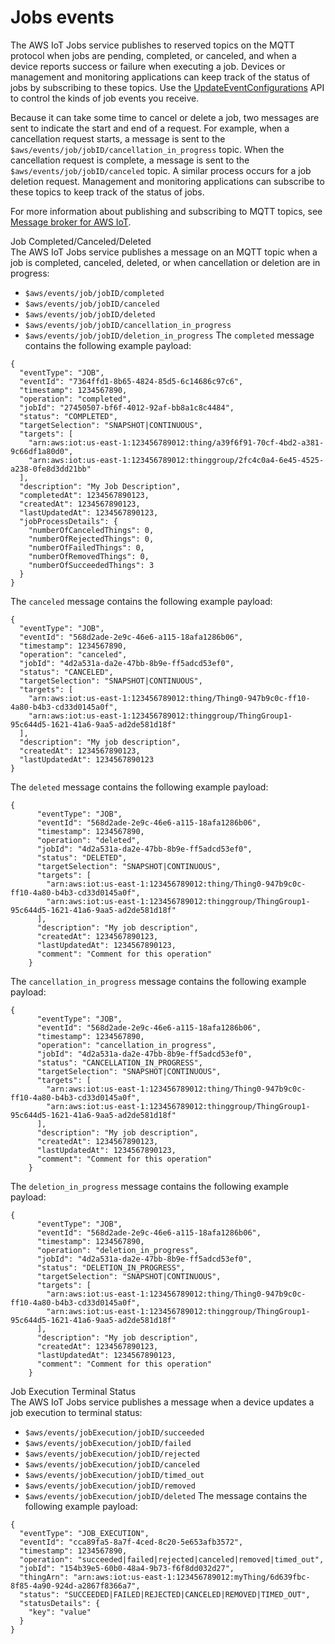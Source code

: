 # Jobs events<a name="events-jobs"></a>

The AWS IoT Jobs service publishes to reserved topics on the MQTT protocol when jobs are pending, completed, or canceled, and when a device reports success or failure when executing a job\. Devices or management and monitoring applications can keep track of the status of jobs by subscribing to these topics\. Use the [UpdateEventConfigurations](https://docs.aws.amazon.com/iot/latest/apireference/API_UpdateEventConfigurations.html) API to control the kinds of job events you receive\.

Because it can take some time to cancel or delete a job, two messages are sent to indicate the start and end of a request\. For example, when a cancellation request starts, a message is sent to the `$aws/events/job/jobID/cancellation_in_progress` topic\. When the cancellation request is complete, a message is sent to the `$aws/events/job/jobID/canceled` topic\. A similar process occurs for a job deletion request\. Management and monitoring applications can subscribe to these topics to keep track of the status of jobs\.

For more information about publishing and subscribing to MQTT topics, see [Message broker for AWS IoT](iot-message-broker.md)\.

Job Completed/Canceled/Deleted  
The AWS IoT Jobs service publishes a message on an MQTT topic when a job is completed, canceled, deleted, or when cancellation or deletion are in progress:  
+ `$aws/events/job/jobID/completed`
+ `$aws/events/job/jobID/canceled`
+ `$aws/events/job/jobID/deleted`
+ `$aws/events/job/jobID/cancellation_in_progress`
+ `$aws/events/job/jobID/deletion_in_progress`
The `completed` message contains the following example payload:  

```
{
  "eventType": "JOB",
  "eventId": "7364ffd1-8b65-4824-85d5-6c14686c97c6",
  "timestamp": 1234567890,
  "operation": "completed",
  "jobId": "27450507-bf6f-4012-92af-bb8a1c8c4484",
  "status": "COMPLETED",
  "targetSelection": "SNAPSHOT|CONTINUOUS",
  "targets": [
    "arn:aws:iot:us-east-1:123456789012:thing/a39f6f91-70cf-4bd2-a381-9c66df1a80d0",
    "arn:aws:iot:us-east-1:123456789012:thinggroup/2fc4c0a4-6e45-4525-a238-0fe8d3dd21bb"
  ],
  "description": "My Job Description",
  "completedAt": 1234567890123,
  "createdAt": 1234567890123,
  "lastUpdatedAt": 1234567890123,
  "jobProcessDetails": {
    "numberOfCanceledThings": 0,
    "numberOfRejectedThings": 0,
    "numberOfFailedThings": 0,
    "numberOfRemovedThings": 0,
    "numberOfSucceededThings": 3
  }
}
```
The `canceled` message contains the following example payload:  

```
{
  "eventType": "JOB",
  "eventId": "568d2ade-2e9c-46e6-a115-18afa1286b06",
  "timestamp": 1234567890,
  "operation": "canceled",
  "jobId": "4d2a531a-da2e-47bb-8b9e-ff5adcd53ef0",
  "status": "CANCELED",
  "targetSelection": "SNAPSHOT|CONTINUOUS",
  "targets": [
    "arn:aws:iot:us-east-1:123456789012:thing/Thing0-947b9c0c-ff10-4a80-b4b3-cd33d0145a0f",
    "arn:aws:iot:us-east-1:123456789012:thinggroup/ThingGroup1-95c644d5-1621-41a6-9aa5-ad2de581d18f"
  ],
  "description": "My job description",
  "createdAt": 1234567890123,
  "lastUpdatedAt": 1234567890123
}
```
The `deleted` message contains the following example payload:  

```
{
      "eventType": "JOB",
      "eventId": "568d2ade-2e9c-46e6-a115-18afa1286b06",
      "timestamp": 1234567890,
      "operation": "deleted",
      "jobId": "4d2a531a-da2e-47bb-8b9e-ff5adcd53ef0",
      "status": "DELETED",
      "targetSelection": "SNAPSHOT|CONTINUOUS",
      "targets": [
        "arn:aws:iot:us-east-1:123456789012:thing/Thing0-947b9c0c-ff10-4a80-b4b3-cd33d0145a0f",
        "arn:aws:iot:us-east-1:123456789012:thinggroup/ThingGroup1-95c644d5-1621-41a6-9aa5-ad2de581d18f"
      ],
      "description": "My job description",
      "createdAt": 1234567890123,
      "lastUpdatedAt": 1234567890123,
      "comment": "Comment for this operation"
    }
```
The `cancellation_in_progress` message contains the following example payload:  

```
{
      "eventType": "JOB",
      "eventId": "568d2ade-2e9c-46e6-a115-18afa1286b06",
      "timestamp": 1234567890,
      "operation": "cancellation_in_progress",
      "jobId": "4d2a531a-da2e-47bb-8b9e-ff5adcd53ef0",
      "status": "CANCELLATION_IN_PROGRESS",
      "targetSelection": "SNAPSHOT|CONTINUOUS",
      "targets": [
        "arn:aws:iot:us-east-1:123456789012:thing/Thing0-947b9c0c-ff10-4a80-b4b3-cd33d0145a0f",
        "arn:aws:iot:us-east-1:123456789012:thinggroup/ThingGroup1-95c644d5-1621-41a6-9aa5-ad2de581d18f"
      ],
      "description": "My job description",
      "createdAt": 1234567890123,
      "lastUpdatedAt": 1234567890123,
      "comment": "Comment for this operation"
    }
```
The `deletion_in_progress` message contains the following example payload:  

```
{
      "eventType": "JOB",
      "eventId": "568d2ade-2e9c-46e6-a115-18afa1286b06",
      "timestamp": 1234567890,
      "operation": "deletion_in_progress",
      "jobId": "4d2a531a-da2e-47bb-8b9e-ff5adcd53ef0",
      "status": "DELETION_IN_PROGRESS",
      "targetSelection": "SNAPSHOT|CONTINUOUS",
      "targets": [
        "arn:aws:iot:us-east-1:123456789012:thing/Thing0-947b9c0c-ff10-4a80-b4b3-cd33d0145a0f",
        "arn:aws:iot:us-east-1:123456789012:thinggroup/ThingGroup1-95c644d5-1621-41a6-9aa5-ad2de581d18f"
      ],
      "description": "My job description",
      "createdAt": 1234567890123,
      "lastUpdatedAt": 1234567890123,
      "comment": "Comment for this operation"
    }
```

Job Execution Terminal Status  
The AWS IoT Jobs service publishes a message when a device updates a job execution to terminal status:  
+ `$aws/events/jobExecution/jobID/succeeded`
+ `$aws/events/jobExecution/jobID/failed`
+ `$aws/events/jobExecution/jobID/rejected`
+ `$aws/events/jobExecution/jobID/canceled`
+ `$aws/events/jobExecution/jobID/timed_out`
+ `$aws/events/jobExecution/jobID/removed`
+ `$aws/events/jobExecution/jobID/deleted`
The message contains the following example payload:  

```
{
  "eventType": "JOB_EXECUTION",
  "eventId": "cca89fa5-8a7f-4ced-8c20-5e653afb3572",
  "timestamp": 1234567890,
  "operation": "succeeded|failed|rejected|canceled|removed|timed_out",
  "jobId": "154b39e5-60b0-48a4-9b73-f6f8dd032d27",
  "thingArn": "arn:aws:iot:us-east-1:123456789012:myThing/6d639fbc-8f85-4a90-924d-a2867f8366a7",
  "status": "SUCCEEDED|FAILED|REJECTED|CANCELED|REMOVED|TIMED_OUT",
  "statusDetails": {
    "key": "value"
  }
}
```